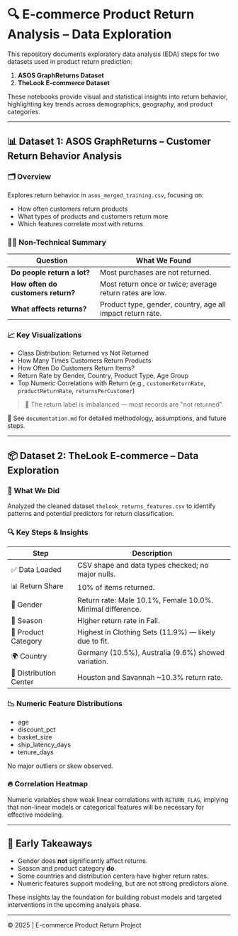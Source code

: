 # 🔍 E-commerce Product Return Analysis – Data Exploration

This repository documents exploratory data analysis (EDA) steps for two datasets used in product return prediction:

1. **ASOS GraphReturns Dataset**
2. **TheLook E-commerce Dataset**

These notebooks provide visual and statistical insights into return behavior, highlighting key trends across demographics, geography, and product categories.

---

## 📊 Dataset 1: ASOS GraphReturns – Customer Return Behavior Analysis

### 🗂 Overview

Explores return behavior in `asos_merged_training.csv`, focusing on:
- How often customers return products
- What types of products and customers return more
- Which features correlate most with returns

### 🧑‍💻 Non-Technical Summary

| Question | What We Found |
|---------|----------------|
| **Do people return a lot?** | Most purchases are not returned. |
| **How often do customers return?** | Most return once or twice; average return rates are low. |
| **What affects returns?** | Product type, gender, country, age all impact return rate. |

### 📈 Key Visualizations

- Class Distribution: Returned vs Not Returned
- How Many Times Customers Return Products
- How Often Do Customers Return Items?
- Return Rate by Gender, Country, Product Type, Age Group
- Top Numeric Correlations with Return (e.g., `customerReturnRate`, `productReturnRate`, `returnsPerCustomer`)

> 🧠 The return label is imbalanced — most records are "not returned".

📄 See `documentation.md` for detailed methodology, assumptions, and future steps.

---

## 📦 Dataset 2: TheLook E-commerce – Data Exploration

### 🧾 What We Did

Analyzed the cleaned dataset `thelook_returns_features.csv` to identify patterns and potential predictors for return classification.

### 🔍 Key Steps & Insights

| Step | Description |
|------|-------------|
| ✅ Data Loaded | CSV shape and data types checked; no major nulls. |
| 📊 Return Share | 10% of items returned. |
| 🧑 Gender | Return rate: Male 10.1%, Female 10.0%. Minimal difference. |
| 🍂 Season | Higher return rate in Fall. |
| 👕 Product Category | Highest in Clothing Sets (11.9%) — likely due to fit. |
| 🌍 Country | Germany (10.5%), Australia (9.6%) showed variation. |
| 🏢 Distribution Center | Houston and Savannah ~10.3% return rate. |

### 📉 Numeric Feature Distributions

- age
- discount_pct
- basket_size
- ship_latency_days
- tenure_days

No major outliers or skew observed.

### 🔥 Correlation Heatmap

Numeric variables show weak linear correlations with `RETURN_FLAG`, implying that non-linear models or categorical features will be necessary for effective modeling.

---

## 📌 Early Takeaways

- Gender does **not** significantly affect returns.
- Season and product category **do**.
- Some countries and distribution centers have higher return rates.
- Numeric features support modeling, but are not strong predictors alone.

These insights lay the foundation for building robust models and targeted interventions in the upcoming analysis phase.

---

© 2025 | E-commerce Product Return Project
